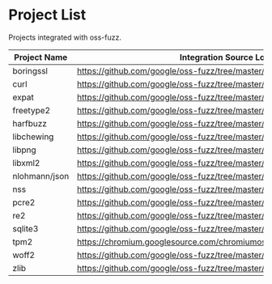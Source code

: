 # Project List

Projects integrated with oss-fuzz.

| Project Name | Integration Source Location |
| ------------ | --------------- |
| boringssl | https://github.com/google/oss-fuzz/tree/master/boringssl |
| curl | https://github.com/google/oss-fuzz/tree/master/curl |
| expat | https://github.com/google/oss-fuzz/tree/master/expat |
| freetype2 | https://github.com/google/oss-fuzz/tree/master/freetype2 |
| harfbuzz | https://github.com/google/oss-fuzz/tree/master/harfbuzz |
| libchewing | https://github.com/google/oss-fuzz/tree/master/libchewing |
| libpng | https://github.com/google/oss-fuzz/tree/master/libpng |
| libxml2 | https://github.com/google/oss-fuzz/tree/master/libxml2 |
| nlohmann/json | https://github.com/google/oss-fuzz/tree/master/json |
| nss | https://github.com/google/oss-fuzz/tree/master/nss |
| pcre2 | https://github.com/google/oss-fuzz/tree/master/pcre2 |
| re2 | https://github.com/google/oss-fuzz/tree/master/re2 |
| sqlite3 | https://github.com/google/oss-fuzz/tree/master/sqlite3 | 
| tpm2 | https://chromium.googlesource.com/chromiumos/third_party/tpm2/+/master/fuzz/ |
| woff2 | https://github.com/google/oss-fuzz/tree/master/woff2 |
| zlib | https://github.com/google/oss-fuzz/tree/master/zlib |
